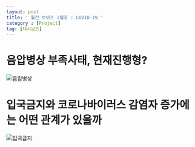 ```yaml
---
layout: post
title: ' 월간 보아즈 2월호 : COVID-19 '
category : [Project]
tag: [대시보드]
---
```


# 음압병상 부족사태, 현재진행형? 
![음압병상](https://drive.google.com/uc?id=1jdqgX1mT76j3RBk9fHRwyf0WcKo5iRkW)

# 입국금지와 코로나바이러스 감염자 증가에는 어떤 관계가 있을까
![입국금지](https://drive.google.com/uc?id=1Qv0e7KpNk9Zq9paCos44NjiInoPtpRSY)
